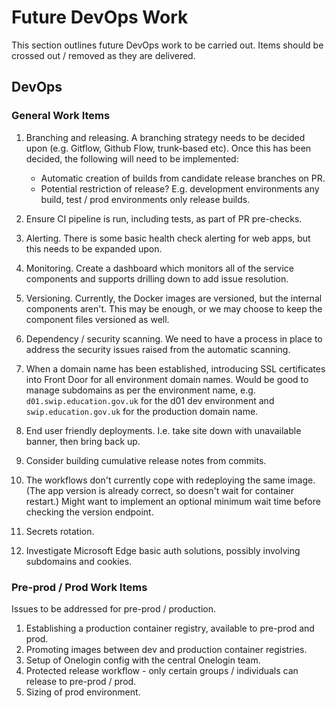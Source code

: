 # Future DevOps Work

This section outlines future DevOps work to be carried out. Items should be crossed out / removed as they are delivered.

## DevOps

### General Work Items

1. Branching and releasing. A branching strategy needs to be decided upon (e.g. Gitflow, Github Flow, trunk-based etc). Once this has been decided, the following will need to be implemented:
   - Automatic creation of builds from candidate release branches on PR.
   - Potential restriction of release? E.g. development environments any build, test / prod environments only release builds.

2. Ensure CI pipeline is run, including tests, as part of PR pre-checks.
   
3. Alerting. There is some basic health check alerting for web apps, but this needs to be expanded upon.

4. Monitoring. Create a dashboard which monitors all of the service components and supports drilling down to add issue resolution.

5. Versioning. Currently, the Docker images are versioned, but the internal components aren't. This may be enough, or we may choose to keep the component files versioned as well.

6. Dependency / security scanning. We need to have a process in place to address the security issues raised from the automatic scanning.
   
7. When a domain name has been established, introducing SSL certificates into Front Door for all environment domain names. Would be good to manage subdomains as per the environment name, e.g. `d01.swip.education.gov.uk` for the d01 dev environment and `swip.education.gov.uk` for the production domain name. 

8. End user friendly deployments. I.e. take site down with unavailable banner, then bring back up. 

9. Consider building cumulative release notes from commits.

10. The workflows don't currently cope with redeploying the same image. (The app version is already correct, so doesn't wait for container restart.) Might want to implement an optional minimum wait time before checking the version endpoint.

11. Secrets rotation.

12. Investigate Microsoft Edge basic auth solutions, possibly involving subdomains and cookies.

### Pre-prod / Prod Work Items

Issues to be addressed for pre-prod / production.

1. Establishing a production container registry, available to pre-prod and prod.
2. Promoting images between dev and production container registries.
3. Setup of Onelogin config with the central Onelogin team.
4. Protected release workflow - only certain groups / individuals can release to pre-prod / prod.
5. Sizing of prod environment.
